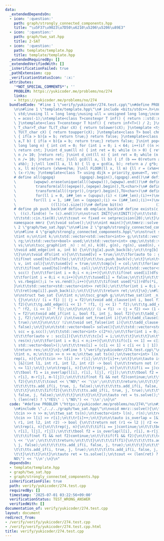 ```yaml
---
data:
  _extendedDependsOn:
  - icon: ':question:'
    path: graph/strongly_connected_components.hpp
    title: "\u5F37\u9023\u7D50\u6210\u5206\u5206\u89E3"
  - icon: ':question:'
    path: graph/two_sat.hpp
    title: 2-SAT
  - icon: ':question:'
    path: template/template.hpp
    title: template/template.hpp
  _extendedRequiredBy: []
  _extendedVerifiedWith: []
  _isVerificationFailed: true
  _pathExtension: cpp
  _verificationStatusIcon: ':x:'
  attributes:
    '*NOT_SPECIAL_COMMENTS*': ''
    PROBLEM: https://yukicoder.me/problems/no/274
    links:
    - https://yukicoder.me/problems/no/274
  bundledCode: "#line 1 \"verify/yukicoder/274.test.cpp\"\n#define PROBLEM \"https://yukicoder.me/problems/no/274\"\
    \n\n#line 1 \"template/template.hpp\"\n# include <bits/stdc++.h>\nusing namespace\
    \ std;\nusing ll = long long;\nusing ull = unsigned long long;\nconst double pi\
    \ = acos(-1);\ntemplate<class T>constexpr T inf() { return ::std::numeric_limits<T>::max();\
    \ }\ntemplate<class T>constexpr T hinf() { return inf<T>() / 2; }\ntemplate <typename\
    \ T_char>T_char TL(T_char cX) { return tolower(cX); }\ntemplate <typename T_char>T_char\
    \ TU(T_char cX) { return toupper(cX); }\ntemplate<class T> bool chmin(T& a,T b)\
    \ { if(a > b){a = b; return true;} return false; }\ntemplate<class T> bool chmax(T&\
    \ a,T b) { if(a < b){a = b; return true;} return false; }\nint popcnt(unsigned\
    \ long long n) { int cnt = 0; for (int i = 0; i < 64; i++)if ((n >> i) & 1)cnt++;\
    \ return cnt; }\nint d_sum(ll n) { int ret = 0; while (n > 0) { ret += n % 10;\
    \ n /= 10; }return ret; }\nint d_cnt(ll n) { int ret = 0; while (n > 0) { ret++;\
    \ n /= 10; }return ret; }\nll gcd(ll a, ll b) { if (b == 0)return a; return gcd(b,\
    \ a%b); };\nll lcm(ll a, ll b) { ll g = gcd(a, b); return a / g*b; };\nll MOD(ll\
    \ x, ll m){return (x%m+m)%m; }\nll FLOOR(ll x, ll m) {ll r = (x%m+m)%m; return\
    \ (x-r)/m; }\ntemplate<class T> using dijk = priority_queue<T, vector<T>, greater<T>>;\n\
    # define all(qpqpq)           (qpqpq).begin(),(qpqpq).end()\n# define UNIQUE(wpwpw)\
    \        (wpwpw).erase(unique(all((wpwpw))),(wpwpw).end())\n# define LOWER(epepe)\
    \         transform(all((epepe)),(epepe).begin(),TL<char>)\n# define UPPER(rprpr)\
    \         transform(all((rprpr)),(rprpr).begin(),TU<char>)\n# define rep(i,upupu)\
    \         for(ll i = 0, i##_len = (upupu);(i) < (i##_len);(i)++)\n# define reps(i,opopo)\
    \        for(ll i = 1, i##_len = (opopo);(i) <= (i##_len);(i)++)\n# define len(x)\
    \                ((ll)(x).size())\n# define bit(n)               (1LL << (n))\n\
    # define pb push_back\n# define eb emplace_back\n# define exists(c, e)       \
    \  ((c).find(e) != (c).end())\n\nstruct INIT{\n\tINIT(){\n\t\tstd::ios::sync_with_stdio(false);\n\
    \t\tstd::cin.tie(0);\n\t\tcout << fixed << setprecision(20);\n\t}\n}INIT;\n\n\
    namespace mmrz {\n\tvoid solve();\n}\n\nint main(){\n\tmmrz::solve();\n}\n#line\
    \ 2 \"graph/two_sat.hpp\"\n\n#line 2 \"graph/strongly_connected_components.hpp\"\
    \n\n#line 4 \"graph/strongly_connected_components.hpp\"\n\nstruct scc_graph {\n\
    \tint n;\n\tint k;\n\tstd::vector<std::vector<int>> g;\n\tstd::vector<std::vector<int>>\
    \ rg;\n\tstd::vector<bool> used;\n\tstd::vector<int> cmp;\n\tstd::vector<int>\
    \ vs;\n\n\tscc_graph(int _n) : n(_n), k(0), g(n), rg(n), used(n), cmp(n) {}\n\n\
    \tvoid add_edge(int a, int b) {\n\t\tg[a].push_back(b);\n\t\trg[b].push_back(a);\n\
    \t}\n\n\tvoid dfs(int v){\n\t\tused[v] = true;\n\t\tfor(auto to : g[v]){\n\t\t\
    \tif(not used[to])dfs(to);\n\t\t}\n\t\tvs.push_back(v);\n\t}\n\n\tvoid rdfs(int\
    \ v, int col){\n\t\tused[v] = true;\n\t\tcmp[v] = col;\n\t\tfor(auto to : rg[v]){\n\
    \t\t\tif(not used[to])rdfs(to, col);\n\t\t}\n\t}\n\n\tstd::vector<std::vector<int>>\
    \ scc() {\n\t\tfor(int i = 0;i < n;i++){\n\t\t\tif(not used[i])dfs(i);\n\t\t}\n\
    \t\tfor(int i = 0;i < n;i++){\n\t\t\tused[i] = false;\n\t\t}\n\t\tfor(auto i =\
    \ vs.rbegin();i != vs.rend();i++){\n\t\t\tif(not used[*i])rdfs(*i, k++);\n\t\t\
    }\n\t\tstd::vector<std::vector<int>> ret(k);\n\t\tfor(int i = 0;i < n;i++){\n\t\
    \t\tret[cmp[i]].push_back(i);\n\t\t}\n\t\treturn ret;\n\t}\n};\n#line 4 \"graph/two_sat.hpp\"\
    \n\nstruct two_sat {\n\tint n;\n\tscc_graph g;\n\n\ttwo_sat(int _n) : n(_n), g(scc_graph(2*n))\
    \ {}\n\n\t// (i = f1) || (j = f2)\n\tvoid add_clause(int i, bool f1, int j, bool\
    \ f2){\n\t\tg.add_edge((i << 1) ^ !f1, (j << 1) ^ f2);\n\t\tg.add_edge((j << 1)\
    \ ^ !f2, (i << 1) ^ f1);\n\t}\n\n\t// (i = f1) -> (j = f2) <=> (1 = !f1) || (j\
    \ = f2)\n\tvoid add_if(int i, bool f1, int j, bool f2){\n\t\tadd_clause(i, !f1,\
    \ j, f2);\n\t}\n\n\t// i\n\tvoid set_true(int i){\n\t\tadd_clause(i, true, i,\
    \ true);\n\t}\n\n\t// !i\n\tvoid set_false(int i){\n\t\tadd_clause(i, false, i,\
    \ false);\n\t}\n\n\tstd::vector<bool> solve(){\n\t\tstd::vector<std::vector<int>>\
    \ scc = g.scc();\n\t\tstd::vector<int> c(2*n);\n\t\tfor(int i = 0;i < (int)scc.size();i++){\n\
    \t\t\tfor(auto v : scc[i]){\n\t\t\t\tc[v] = i;\n\t\t\t}\n\t\t}\n\t\tstd::vector<bool>\
    \ res(n);\n\t\tfor(int i = 0;i < n;i++){\n\t\t\tif(c[i << 1] == c[i << 1 | 1])return\
    \ std::vector<bool>();\n\t\t\tres[i] = (c[i << 1] < c[i << 1 | 1]);\n\t\t}\n\t\
    \treturn res;\n\t}\n};\n#line 5 \"verify/yukicoder/274.test.cpp\"\n\nvoid mmrz::solve(){\n\
    \tint n, m;\n\tcin >> n >> m;\n\ttwo_sat ts(n);\n\tvector<int> l(n), r(n);\n\t\
    rep(i, n){\n\t\tcin >> l[i] >> r[i];\n\t\tr[i]++;\n\t}\n\n\tauto is_overlap =\
    \ [&](int l1, int r1, int l2, int r2) -> bool {\n\t\treturn not (r1 <= l2 || r2\
    \ <= l1);\n\t};\n\n\trep(i, n){\n\t\trep(j, n){\n\t\t\tif(i == j)continue;\n\t\
    \t\tbool f1 = is_overlap(l[i], r[i], l[j], r[j]);\n\t\t\tbool f2 = is_overlap(l[i],\
    \ r[i], m-r[j], m-l[j]);\n\t\t\tif(not f1 && not f2)continue;\n\t\t\tif(f1 &&\
    \ f2){\n\t\t\t\tcout << \"NO\" << '\\n';\n\t\t\t\treturn;\n\t\t\t}\n\t\t\tif(f1){\n\
    \t\t\t\tts.add_if(i, true, j, false);\n\t\t\t\tts.add_if(i, false, j, true);\n\
    \t\t\t}\n\t\t\tif(f2){\n\t\t\t\tts.add_if(i, true, j, true);\n\t\t\t\tts.add_if(i,\
    \ false, j, false);\n\t\t\t}\n\t\t}\n\t}\n\tauto ret = ts.solve();\n\tcout <<\
    \ (len(ret) ? \"YES\" : \"NO\") << '\\n';\n}\n"
  code: "#define PROBLEM \"https://yukicoder.me/problems/no/274\"\n\n#include \"./../../template/template.hpp\"\
    \n#include \"./../../graph/two_sat.hpp\"\n\nvoid mmrz::solve(){\n\tint n, m;\n\
    \tcin >> n >> m;\n\ttwo_sat ts(n);\n\tvector<int> l(n), r(n);\n\trep(i, n){\n\t\
    \tcin >> l[i] >> r[i];\n\t\tr[i]++;\n\t}\n\n\tauto is_overlap = [&](int l1, int\
    \ r1, int l2, int r2) -> bool {\n\t\treturn not (r1 <= l2 || r2 <= l1);\n\t};\n\
    \n\trep(i, n){\n\t\trep(j, n){\n\t\t\tif(i == j)continue;\n\t\t\tbool f1 = is_overlap(l[i],\
    \ r[i], l[j], r[j]);\n\t\t\tbool f2 = is_overlap(l[i], r[i], m-r[j], m-l[j]);\n\
    \t\t\tif(not f1 && not f2)continue;\n\t\t\tif(f1 && f2){\n\t\t\t\tcout << \"NO\"\
    \ << '\\n';\n\t\t\t\treturn;\n\t\t\t}\n\t\t\tif(f1){\n\t\t\t\tts.add_if(i, true,\
    \ j, false);\n\t\t\t\tts.add_if(i, false, j, true);\n\t\t\t}\n\t\t\tif(f2){\n\t\
    \t\t\tts.add_if(i, true, j, true);\n\t\t\t\tts.add_if(i, false, j, false);\n\t\
    \t\t}\n\t\t}\n\t}\n\tauto ret = ts.solve();\n\tcout << (len(ret) ? \"YES\" : \"\
    NO\") << '\\n';\n}\n"
  dependsOn:
  - template/template.hpp
  - graph/two_sat.hpp
  - graph/strongly_connected_components.hpp
  isVerificationFile: true
  path: verify/yukicoder/274.test.cpp
  requiredBy: []
  timestamp: '2025-07-01 03:22:56+09:00'
  verificationStatus: TEST_WRONG_ANSWER
  verifiedWith: []
documentation_of: verify/yukicoder/274.test.cpp
layout: document
redirect_from:
- /verify/verify/yukicoder/274.test.cpp
- /verify/verify/yukicoder/274.test.cpp.html
title: verify/yukicoder/274.test.cpp
---
```

